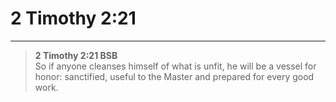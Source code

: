 # 2 Timothy 2:21
---

> **2 Timothy 2:21 BSB**  
> So if anyone cleanses himself of what is unfit, he will be a vessel for honor: sanctified, useful to the Master and prepared for every good work.


